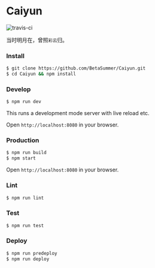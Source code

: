 Caiyun
=================================
![travis-ci](https://travis-ci.org/BetaSummer/Caiyun.svg)

当时明月在，曾照`彩云`归。

### Install

```bash
$ git clone https://github.com/BetaSummer/Caiyun.git
$ cd Caiyun && npm install
```

### Develop

```bash
$ npm run dev
```
This runs a development mode server with live reload etc.

Open `http://localhost:8080` in your browser.

### Production

```bash
$ npm run build
$ npm start
```

Open `http://localhost:8080` in your browser.

### Lint

```bash
$ npm run lint
```
### Test

```bash
$ npm run test
```

### Deploy

```bash
$ npm run predeploy
$ npm run deploy
```
